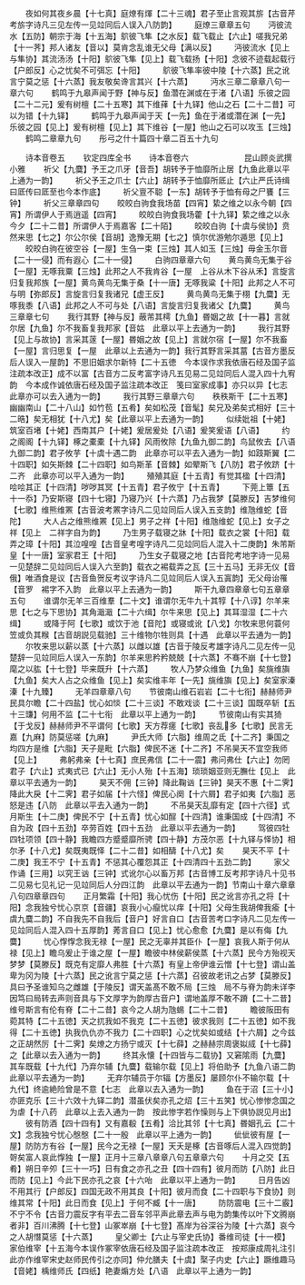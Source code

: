 <!-- { "loadSidebar": true } -->
　　夜如何其夜乡晨【十七真】庭燎有煇【二十三魂】君子至止言观其旂【古音芹考旂字诗凡三见左传一见竝同后人误入八防韵】
　　庭燎三章章五句
　　沔彼流水【五防】朝宗于海【十五海】鴥彼飞隼【之水反】载飞载止【六止】嗟我兄弟【十一荠】邦人诸友【音以】莫肯念乱谁无父母【满以反】
　　沔彼流水【见上与隼协】其流汤汤【十阳】鴥彼飞隼【见上】载飞载扬【十阳】念彼不迹载起载行【户郎反】心之忧矣不可弭忘【十阳】
　　鴥彼飞隼率彼中陵【十六蒸】民之讹言宁莫之惩【十六蒸】我友敬矣谗言其兴【十六蒸】
　　沔水三章二章章八句一章六句
　　鹤鸣于九皋声闻于野【神与反】鱼濳在渊或在于渚【八语】乐彼之园【二十二元】爰有树檀【二十五寒】其下维萚【十九铎】他山之石【二十二昔】可以为错【十九铎】
　　鹤鸣于九皋声闻于天【一先】鱼在于渚或濳在渊【一先】乐彼之园【见上】爰有树檀【见上】其下维谷【一屋】他山之石可以攻玉【三烛】
　　鹤鸣二章章九句
　　彤弓之什十篇四十章二百五十九句







　　诗本音卷五
　　钦定四库全书
　　诗本音卷六　　　　　　　昆山顾炎武撰小雅
　　祈父【九麌】予王之爪牙【音吾】胡转予于恤靡所止居【九鱼此章以平上通为一韵】
　　祈父予王之爪士【六止】胡转予于恤靡所厎止【六止严氏诗缉曰厎传曰厎至也今本作底】
　　祈父亶不聪【一东】胡转予于恤有母之尸饔【三钟】
　　祈父三章章四句
　　皎皎白驹食我场苗【四宵】絷之维之以永今朝【四宵】所谓伊人于焉逍遥【四宵】
　　皎皎白驹食我场藿【十九铎】絷之维之以永今夕【二十二昔】所谓伊人于焉嘉客【二十陌】
　　皎皎白驹【十虞与侯协】贲然来思【七之】尔公尔侯【音胡】逸豫无期【七之】慎尔优游勉尔遁思【见上】
　　皎皎白驹在彼空谷【一屋】生刍一束【三烛】其人如玉【三烛】毋金玉尔音【二十一侵】而有遐心【二十一侵】
　　白驹四章章六句
　　黄鸟黄鸟无集于谷【一屋】无啄我粟【三烛】此邦之人不我肯谷【一屋　上谷从木下谷从禾】言旋言归复我邦族【一屋】黄鸟黄鸟无集于桑【十一唐】无啄我粱【十阳】此邦之人不可与明【弥郎反】言旋言归复我诸兄【虚王反】
　　黄鸟黄鸟无集于栩【九麌】无啄我黍【八语】此邦之人不可与处【八语】言旋言归复我诸父【九麌】
　　黄鸟三章章七句
　　我行其野【神与反】蔽芾其樗【九鱼】昬姻之故【十一暮】言就尔居【九鱼】尔不我畜复我邦家【音姑　此章以平上去通为一韵】
　　我行其野【见上与故协】言采其蓫【一屋】昬姻之故【见上】言就尔宿【一屋】尔不我畜【一屋】言归思复【一屋　此章以上去通为一韵】我行其野言采其葍【古音方墨反后人误入一屋韵】不思旧姻求尔新特【二十五徳　今本误作求我依唐石经及国子监注疏本改正】成不以富【古音方二反考富字诗凡五见易二见竝同后人混入四十九宥韵　今本成作诚依唐石经及国子监注疏本改正　笺曰室家成事】亦只以异【七志　此章亦可以去入通为一韵】
　　我行其野三章章六句
　　秩秩斯干【二十五寒】幽幽南山【二十八山】如竹苞【五肴】矣如松茂【音髦】矣兄及弟矣式相好【三十二晧】矣无相犹【十八尤】矣【此章以平上去通为一韵】
　　似续妣祖【十姥】筑室百堵【十姥】西南其户【十姥】爰居爰处【八语】爰笑爰语【八语】
　　约之阁阁【十九铎】椓之橐橐【十九铎】风雨攸除【九鱼九御二韵】鸟鼠攸去【八语九御二韵】君子攸芋【十虞十遇二韵　此章亦可以平去入通为一韵】如跂斯翼【二十四职】如矢斯棘【二十四职】如鸟斯革【音棘】如翚斯飞【八防】君子攸跻【十二齐　此章亦可以平入通为一韵】
　　殖殖其庭【十五青】有觉其楹【十四清】哙哙其正【十四清】哕哕其冥【十五青】君子攸宁【十五青】
　　下莞上簟【五十一忝】乃安斯寝【四十七寝】乃寝乃兴【十六蒸】乃占我梦【莫滕反】吉梦维何【七歌】维熊维罴【古音波考罴字诗凡二见竝同后人误入五支韵】维虺维蛇【音陀】
　　大人占之维熊维罴【见上】男子之祥【十阳】维虺维蛇【见上】女子之祥【见上　二祥字自为韵】
　　乃生男子载寝之牀【十阳】载衣之裳【十阳】载弄之璋【十阳】其泣喤喤【古音皇考喤字诗凡二见竝同后人混入十二庚韵】朱芾斯皇【十一唐】室家君王【十阳】
　　乃生女子载寝之地【古音陀考地字诗一见易一见楚辞二见竝同后人误入六至韵】载衣之裼载弄之瓦【三十五马】无非无仪【音俄】唯酒食是议【古音鱼贺反考议字诗凡二见竝同后人误入五寘韵】无父母诒罹【音罗　裼字不入韵　此章以平上去通为一韵】
　　斯干九章四章章七句五章章五句
　　谁谓尔无羊三百维羣【二十文】谁谓尔无牛九十其犉【十八谆】尔羊来思【七之与下思协】其角濈濈【二十六缉】尔牛来思【见上】其耳湿湿【二十六缉】
　　或降于阿【七歌】或饮于池【音陀】或寝或讹【八戈】尔牧来思何蓑何笠或负其糇【古音胡説见载驰】三十维物尔牲则具【十遇　此章以平去通为一韵】
　　尔牧来思以薪以蒸【十六蒸】以雌以雄【古音于陵反考雄字诗凡二见左传一见楚辞一见竝同后人误入一东韵】尔羊来思矜矜兢兢【十六蒸】不骞不崩【十七登】麾之以肱【十七登】毕来既升【十六蒸】
　　牧人乃梦众维鱼【九鱼】矣旐维旟【九鱼】矣大人占之众维鱼【见上】矣实维丰年【一先】旐维旟【见上】矣室家溱溱【十九臻】
　　无羊四章章八句
　　节彼南山维石岩岩【二十七衔】赫赫师尹民具尔瞻【二十四盐】忧心如惔【二十三谈】不敢戏谈【二十三谈】国既卒斩【五十三豏】何用不监【二十七衔　此章以平上通为一韵】
　　节彼南山有实其猗【于戈反】赫赫师尹不平谓何【七歌】天方荐瘥【七歌】丧乱多【七歌】民言无嘉【九麻】防莫惩嗟【九麻】
　　尹氏大师【六脂】维周之氐【十二齐】秉国之均四方是维【六脂】天子是毗【六脂】俾民不迷【十二齐】不吊昊天不宜空我师【见上】
　　弗躬弗亲【十七真】庶民弗信【二十一震】弗问弗仕【六止】勿罔君子【六止】式夷式已【六止】无小人殆【十五海】琐琐姻亚则无膴仕【见上　此章以平去通为一韵】
　　昊天不佣【三钟】降此鞠讻【三钟】昊天不惠【十二霁】降此大戾【十二霁】君子如届【十六怪】俾民心阕【十六屑】君子如夷【六脂】恶怒是违【八防　此章以平去入通为一韵】
　　不吊昊天乱靡有定【四十六径】式月斯生【十二庚】俾民不宁【十五青】忧心如酲【十四清】谁秉国成【十四清】不自为政【四十五劲】卒劳百姓【四十五劲　此章以平去通为一韵】
　　驾彼四牡四牡项领【四十静】我瞻四方蹙蹙靡所骋【四十静】方茂尔恶【十九铎与怿协】相尔矛【十八尤】矣既夷既怿【二十二昔】如相醻【十八尤】矣
　　昊天不平【十二庚】我王不宁【十五青】不惩其心覆怨其正【十四清四十五劲二韵】
　　家父作诵【三用】以究王讻【三钟】式讹尔心以畜万邦【古音博工反考邦字诗凡十见书二见易七见礼记一见竝同后人分四江韵　此章以平去通为一韵】节南山十章六章章八句四章章四句
　　正月繁霜【十阳】我心忧伤【十阳】民之讹言亦孔之将【十阳】念我独兮忧心京京【音疆】哀我小心癙忧以痒【十阳】父母生我胡俾我瘉【十虞九麌二韵】不自我先不自我后【音户】好言自口【古音苦考口字诗凡二见左传一见竝同后人混入四十五厚韵】莠言自口【见上】忧心愈愈【九麌】是以有侮【九麌】
　　忧心惸惸念我无禄【一屋】民之无辜并其臣仆【一屋】哀我人斯于何从禄【见上】瞻乌爰止于谁之屋【一屋】瞻彼中林侯薪侯蒸【十六蒸】民今方殆视天梦梦【莫滕反】既克有定靡人弗胜【十六蒸】有皇上帝伊谁云憎【十七登】谓山盖卑为冈为陵【十六蒸】民之讹言宁莫之惩【十六蒸】召彼故老讯之占梦【莫滕反】具曰予圣谁知乌之雌雄【于陵反】谓天盖髙不敢不局【三烛　局不与脊为韵未详李因笃曰局转去声则音具与下文厚字为韵厚古音户】谓地盖厚不敢不蹐【二十二昔】维号斯言有伦有脊【二十二昔】哀今之人胡为虺蜴【二十二昔】
　　瞻彼阪田有菀其特【二十五徳】天之扤我如不我克【二十五徳】彼求我则【二十五徳】如不我得【二十五徳】执我仇仇亦不我力【二十四职】心之忧矣如或结【十六屑】之今兹之正胡然厉【十二霁】矣燎之方扬宁或灭【十七薛】之赫赫宗周褒姒烕【十七薛】之【此章以去入通为一韵】
　　终其永懐【十四皆与二载协】又窘隂雨【九麌】其车既载【十九代】乃弃尔辅【九麌】载输尔载【见上】将伯助予【九鱼八语二韵此章以平去通为一韵】
　　无弃尔辅员于尔辐【方墨反】屡顾尔仆不输尔载【十九代】终逾絶险曾是不意【七志　此章以去入通为一韵】
　　鱼在于沼【三十小】亦匪克乐【三十六效十九铎二韵】潜虽伏矣亦孔之炤【三十五笑】忧心惨惨念国之为虐【十八药　此章以上去入通为一韵　按此惨字若作懆则与上下俱协説见月出】
　　彼有防酒【四十四有】又有嘉殽【五肴】洽比其邻【十七真】昬姻孔云【二十文】念我独兮忧心慇慇【二十一殷　此章以平上通为一韵】
　　佌佌彼有屋【一屋】防防方有谷【一屋】民今之无禄【一屋】天夭是椓【古音啄后人混入四觉韵】哿矣富人哀此惸独【一屋】正月十三章八章章八句五章章六句
　　十月之交【五肴】朔日辛夘【三十一巧】日有食之亦孔之丑【四十四有】彼月而防【八防】此日而防【见上】今此下民亦孔之哀【十六咍　此章以平上通为一韵】
　　日月告凶不用其行【户郎反】四国无政不用其良【十阳】彼月而食【二十四职与下食协】则维其常【十阳】此日而食【见上】于何不臧【十一唐】
　　防防震电【三十二霰】不宁不令【古音力震反字有平去二音车邻平声此章去声与电为韵集传以叶下文腾崩者非】百川沸腾【十七登】山冢崒崩【十七登】髙岸为谷深谷为陵【十六蒸】哀今之人胡憯莫惩【十六蒸】
　　皇父卿士【六止与宰史氏协】番维司徒【十一模】家伯维宰【十五海今本误作冢宰依唐石经及国子监注疏本改正　按郑康成周礼注引此亦作维宰宋史赵师民传引之亦同】仲允膳夫【十虞】棸子内史【六止】蹶维趣马【音姥】楀维师氏【四纸】艳妻煽方处【八语　此章以平上通为一韵】
